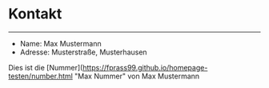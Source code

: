 # Kontakt

***

* Name: Max Mustermann  
* Adresse: Musterstraße, Musterhausen  

Dies ist die [Nummer](https://fprass99.github.io/homepage-testen/number.html "Max Nummer" von Max Mustermann
